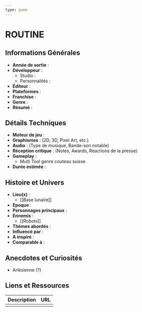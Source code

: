```yaml
---
type: game
---
```


# ROUTINE

## Informations Générales

- **Année de sortie** : 
- **Développeur** : 
	- Studio : 
	- Personnalités : 
- **Éditeur** : 
- **Plateformes** : 
- **Franchise** : 
- **Genre** :
- **Résumé** : 

## Détails Techniques
- **Moteur de jeu** : 
- **Graphismes** : (2D, 3D, Pixel Art, etc.)
- **Audio** : (Type de musique, Bande-son notable)
- **Réception critique** : (Notes, Awards, Réactions de la presse)
- **Gameplay** :
	- Multi Tool genre couteau suisse
- **Durée estimée** : 

## Histoire et Univers
- **Lieu(x)** : 
	- [[Base lunaire]]
- **Epoque** : 
- **Personnages principaux** : 
- **Ennemis** :
	- [[Robots]]
- **Thèmes abordés** : 
- **Influencé par** :
- **A inspiré** : 
- **Comparable à** :
## Anecdotes et Curiosités
- Arlésienne (?)
## Liens et Ressources

| Description | URL |
| ----------- | --- |
|             |     |
